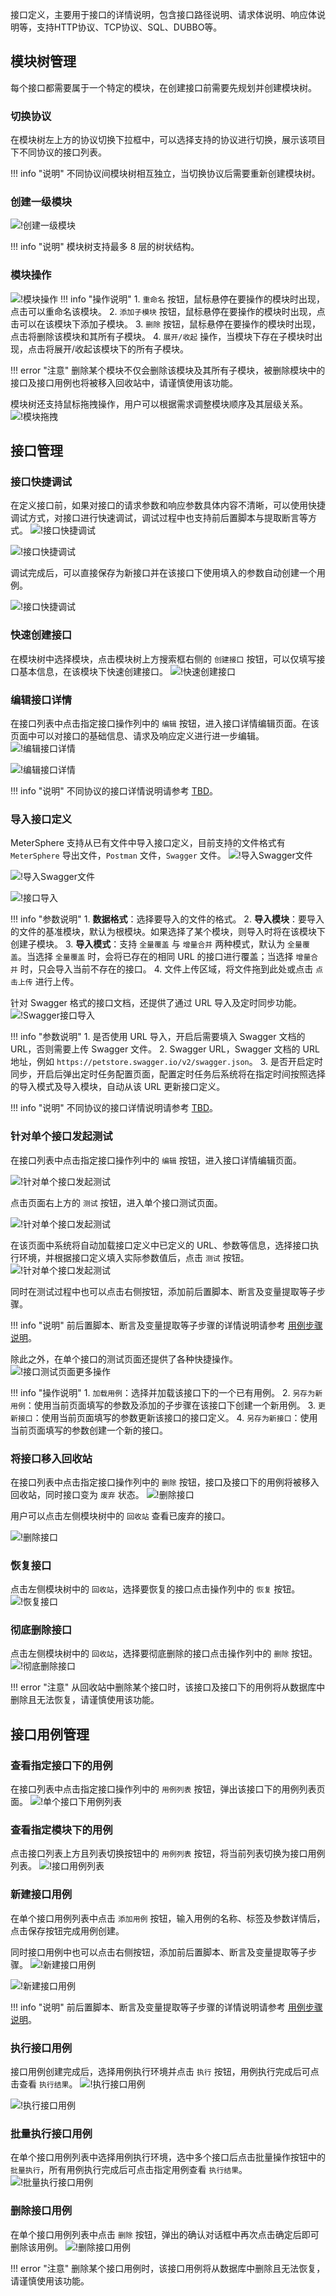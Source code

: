 接口定义，主要用于接口的详情说明，包含接口路径说明、请求体说明、响应体说明等，支持HTTP协议、TCP协议、SQL、DUBBO等。

## 模块树管理
每个接口都需要属于一个特定的模块，在创建接口前需要先规划并创建模块树。

### 切换协议
在模块树左上方的协议切换下拉框中，可以选择支持的协议进行切换，展示该项目下不同协议的接口列表。

!!! info "说明"
    不同协议间模块树相互独立，当切换协议后需要重新创建模块树。

### 创建一级模块
![!创建一级模块](../../img/api/创建一级模块.png)

!!! info "说明"
    模块树支持最多 8 层的树状结构。

### 模块操作
![!模块操作](../../img/api/模块操作.png)
!!! info "操作说明"
    1. `重命名` 按钮，鼠标悬停在要操作的模块时出现，点击可以重命名该模块。
    2. `添加子模块` 按钮，鼠标悬停在要操作的模块时出现，点击可以在该模块下添加子模块。
    3. `删除` 按钮，鼠标悬停在要操作的模块时出现，点击将删除该模块和其所有子模块。
    4. `展开/收起` 操作，当模块下存在子模块时出现，点击将展开/收起该模块下的所有子模块。

!!! error "注意"
    删除某个模块不仅会删除该模块及其所有子模块，被删除模块中的接口及接口用例也将被移入回收站中，请谨慎使用该功能。

模块树还支持鼠标拖拽操作，用户可以根据需求调整模块顺序及其层级关系。
![!模块拖拽](../../img/api/模块拖拽.png)

## 接口管理

### 接口快捷调试 
在定义接口前，如果对接口的请求参数和响应参数具体内容不清晰，可以使用快捷调试方式，对接口进行快速调试，调试过程中也支持前后置脚本与提取断言等方式。
![!接口快捷调试](../../img/api/接口快捷调试1.png)

![!接口快捷调试](../../img/api/接口快捷调试2.png)

调试完成后，可以直接保存为新接口并在该接口下使用填入的参数自动创建一个用例。

![!接口快捷调试](../../img/api/接口快捷调试3.png)

### 快速创建接口

在模块树中选择模块，点击模块树上方搜索框右侧的 `创建接口` 按钮，可以仅填写接口基本信息，在该模块下快速创建接口。
![!快速创建接口](../../img/api/快速创建接口.png)

### 编辑接口详情
在接口列表中点击指定接口操作列中的 `编辑` 按钮，进入接口详情编辑页面。在该页面中可以对接口的基础信息、请求及响应定义进行进一步编辑。
![!编辑接口详情](../../img/api/编辑接口详情1.png)

![!编辑接口详情](../../img/api/编辑接口详情2.png)

!!! info "说明"
    不同协议的接口详情说明请参考 [TBD](TBD)。

### 导入接口定义
MeterSphere 支持从已有文件中导入接口定义，目前支持的文件格式有 `MeterSphere` 导出文件，`Postman` 文件，`Swagger` 文件。
![!导入Swagger文件](../../img/api/导入swagger文件1.png)

![!导入Swagger文件](../../img/api/导入swagger文件2.png)

![!接口导入](../../img/api/接口导入.png)

!!! info "参数说明"
    1. **数据格式**：选择要导入的文件的格式。
    2. **导入模块**：要导入的文件的基准模块，默认为根模块。如果选择了某个模块，则导入时将在该模块下创建子模块。
    3. **导入模式**：支持 `全量覆盖` 与 `增量合并` 两种模式，默认为 `全量覆盖`。当选择 `全量覆盖` 时，会将已存在的相同 URL 的接口进行覆盖；当选择 `增量合并` 时，只会导入当前不存在的接口。
    4. 文件上传区域，将文件拖到此处或点击 `点击上传` 进行上传。

针对 Swagger 格式的接口文档，还提供了通过 URL 导入及定时同步功能。
![!Swagger接口导入](../../img/api/Swagger接口导入.png)

!!! info "参数说明"
    1. 是否使用 URL 导入，开启后需要填入 Swagger 文档的 URL，否则需要上传 Swagger 文件。
    2. Swagger URL，Swagger 文档的 URL 地址，例如 `https://petstore.swagger.io/v2/swagger.json`。
    3. 是否开启定时同步，开启后弹出定时任务配置页面，配置定时任务后系统将在指定时间按照选择的导入模式及导入模块，自动从该 URL 更新接口定义。


!!! info "说明"
    不同协议的接口详情说明请参考 [TBD](TBD)。

### 针对单个接口发起测试
在接口列表中点击指定接口操作列中的 `编辑` 按钮，进入接口详情编辑页面。

![!针对单个接口发起测试](../../img/api/针对单个接口发起测试1.png)

点击页面右上方的 `测试` 按钮，进入单个接口测试页面。

![!针对单个接口发起测试](../../img/api/针对单个接口发起测试2.png)

在该页面中系统将自动加载接口定义中已定义的 URL、参数等信息，选择接口执行环境，并根据接口定义填入实际参数值后，点击 `测试` 按钮。
![!针对单个接口发起测试](../../img/api/针对单个接口发起测试3.png)

同时在测试过程中也可以点击右侧按钮，添加前后置脚本、断言及变量提取等子步骤。

!!! info "说明"
    前后置脚本、断言及变量提取等子步骤的详情说明请参考 [用例步骤说明](./api_step.md#_1)。

除此之外，在单个接口的测试页面还提供了各种快捷操作。
![!接口测试页面更多操作](../../img/api/接口测试页面更多操作.png)

!!! info "操作说明"
    1. `加载用例`：选择并加载该接口下的一个已有用例。
    2. `另存为新用例`：使用当前页面填写的参数及添加的子步骤在该接口下创建一个新用例。
    3. `更新接口`：使用当前页面填写的参数更新该接口的接口定义。
    4. `另存为新接口`：使用当前页面填写的参数创建一个新的接口。

### 将接口移入回收站
在接口列表中点击指定接口操作列中的 `删除` 按钮，接口及接口下的用例将被移入回收站，同时接口变为 `废弃` 状态。
![!删除接口](../../img/api/删除接口1.png)

用户可以点击左侧模块树中的 `回收站` 查看已废弃的接口。

![!删除接口](../../img/api/删除接口1.png)

### 恢复接口
点击左侧模块树中的 `回收站`，选择要恢复的接口点击操作列中的 `恢复` 按钮。
![!恢复接口](../../img/api/恢复接口.png)

### 彻底删除接口
点击左侧模块树中的 `回收站`，选择要彻底删除的接口点击操作列中的 `删除` 按钮。
![!彻底删除接口](../../img/api/彻底删除接口.png)

!!! error "注意"
    从回收站中删除某个接口时，该接口及接口下的用例将从数据库中删除且无法恢复，请谨慎使用该功能。

## 接口用例管理

### 查看指定接口下的用例
在接口列表中点击指定接口操作列中的 `用例列表` 按钮，弹出该接口下的用例列表页面。
![!单个接口下用例列表](../../img/api/单个接口下用例列表.png)

### 查看指定模块下的用例
点击接口列表上方且列表切换按钮中的 `用例列表` 按钮，将当前列表切换为接口用例列表。
![!接口用例列表](../../img/api/接口用例列表.png)

### 新建接口用例
在单个接口用例列表中点击 `添加用例` 按钮，输入用例的名称、标签及参数详情后，点击保存按钮完成用例创建。

同时接口用例中也可以点击右侧按钮，添加前后置脚本、断言及变量提取等子步骤。
![!新建接口用例](../../img/api/新建接口用例1.png)

![!新建接口用例](../../img/api/新建接口用例2.png)

!!! info "说明"
    前后置脚本、断言及变量提取等子步骤的详情说明请参考 [用例步骤说明](./api_step.md#_1)。

### 执行接口用例
接口用例创建完成后，选择用例执行环境并点击 `执行` 按钮，用例执行完成后可点击查看 `执行结果`。
![!执行接口用例](../../img/api/执行接口用例1.png)

![!执行接口用例](../../img/api/执行接口用例2.png)

### 批量执行接口用例
在单个接口用例列表中选择用例执行环境，选中多个接口后点击批量操作按钮中的 `批量执行`，所有用例执行完成后可点击指定用例查看 `执行结果`。
![!批量执行接口用例](../../img/api/批量执行接口用例.png)

### 删除接口用例
在单个接口用例列表中点击 `删除` 按钮，弹出的确认对话框中再次点击确定后即可删除该用例。
![!删除接口用例](../../img/api/删除接口用例.png)

!!! error "注意"
    删除某个接口用例时，该接口用例将从数据库中删除且无法恢复，请谨慎使用该功能。